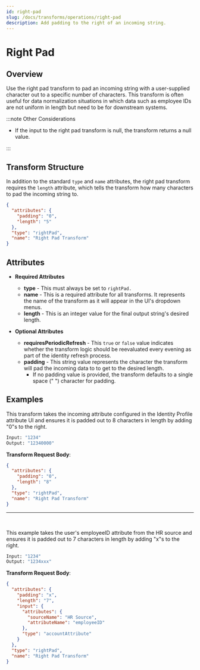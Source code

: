 ```yaml
---
id: right-pad
slug: /docs/transforms/operations/right-pad
description: Add padding to the right of an incoming string.
---
```

# Right Pad

## Overview

Use the right pad transform to pad an incoming string with a user-supplied character out to a specific number of characters. This transform is often useful for data normalization situations in which data such as employee IDs are not uniform in length but need to be for downstream systems.

:::note Other Considerations

- If the input to the right pad transform is null, the transform returns a null value.

:::

## Transform Structure

In addition to the standard `type` and `name` attributes, the right pad transform requires the `length` attribute, which tells the transform how many characters to pad the incoming string to.

```json
{
  "attributes": {
    "padding": "0",
    "length": "5"
  },
  "type": "rightPad",
  "name": "Right Pad Transform"
}
```

## Attributes

- **Required Attributes**
  - **type** - This must always be set to `rightPad.`
  - **name** - This is a required attribute for all transforms. It represents the name of the transform as it will appear in the UI's dropdown menus.
  - **length** - This is an integer value for the final output string's desired length.

- **Optional Attributes**
  - **requiresPeriodicRefresh** - This `true` or `false` value indicates whether the transform logic should be reevaluated every evening as part of the identity refresh process.
  - **padding** - This string value represents the character the transform will pad the incoming data to to get to the desired length.
    - If no padding value is provided, the transform defaults to a single space (" ") character for padding.

## Examples

This transform takes the incoming attribute configured in the Identity Profile attribute UI and ensures it is padded out to 8 characters in length by adding "0"s to the right.

```bash
Input: "1234"
Output: "12340000"
```

**Transform Request Body**:

```json
{
  "attributes": {
    "padding": "0",
    "length": "8"
  },
  "type": "rightPad",
  "name": "Right Pad Transform"
}
```

---

<p>&nbsp;</p>

This example takes the user's employeeID attribute from the HR source and ensures it is padded out to 7 characters in length by adding "x"s to the right.

```bash
Input: "1234"
Output: "1234xxx"
```

**Transform Request Body**:

```json
{
  "attributes": {
    "padding": "x",
    "length": "7",
    "input": {
      "attributes": {
        "sourceName": "HR Source",
        "attributeName": "employeeID"
      },
      "type": "accountAttribute"
    }
  },
  "type": "rightPad",
  "name": "Right Pad Transform"
}
```
